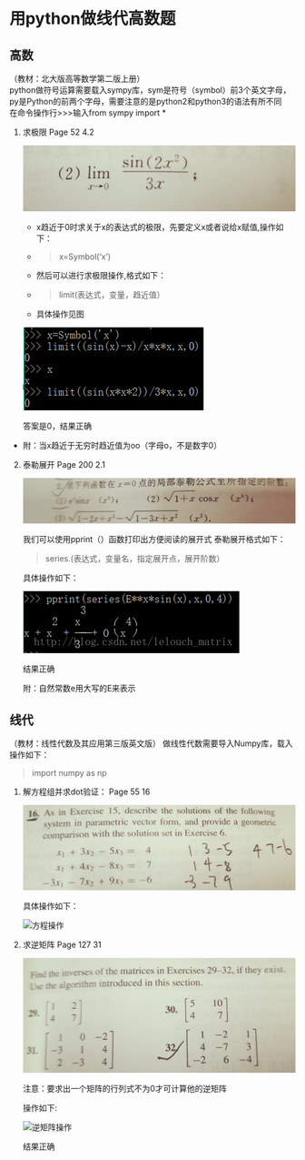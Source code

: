 用python做线代高数题
==

高数
--

（教材：北大版高等数学第二版上册）    
python做符号运算需要载入sympy库，sym是符号（symbol）前3个英文字母，py是Python的前两个字母，需要注意的是python2和python3的语法有所不同  
在命令操作行>>>输入from sympy import *    

1. 求极限   Page 52 4.2   

    ![极限](https://github.com/MuaJacky/swi-homework/raw/master/lab10/jixian.jpg)

    - x趋近于0时求关于x的表达式的极限，先要定义x或者说给x赋值,操作如下：
    - >x=Symbol(‘x’)
    - 然后可以进行求极限操作,格式如下：
    - >limit(表达式，变量，趋近值）
    - 具体操作见图 

    ![极限示意图](https://github.com/MuaJacky/swi-homework/raw/master/lab10/jixian1.jpg)  

    答案是0，结果正确
- 附：当x趋近于无穷时趋近值为oo（字母o，不是数字0）

2. 泰勒展开 Page 200 2.1   

    ![泰勒](https://github.com/MuaJacky/swi-homework/raw/master/lab10/taile.jpg)

    我们可以使用pprint（）函数打印出方便阅读的展开式
泰勒展开格式如下：

    >series.(表达式，变量名，指定展开点，展开阶数）   

    具体操作如下：   

    ![](https://github.com/MuaJacky/swi-homework/raw/master/lab10/taile1.jpg)

    结果正确   

    附：自然常数e用大写的E来表示   


线代
--
（教材：线性代数及其应用第三版英文版）
做线性代数需要导入Numpy库，载入操作如下： 
> import numpy as np

1. 解方程组并求dot验证： Page 55 16   

    ![方程](https://github.com/MuaJacky/swi-homework/raw/master/lab10/fangcheng.jpg)

    具体操作如下：

    ![方程操作](https://github.com/MuaJacky/swi-homework/raw/master/lab10/fangcheng1.jpg)


2. 求逆矩阵  Page 127 31

    ![逆矩阵](https://github.com/MuaJacky/swi-homework/raw/master/lab10/juzhen.jpg)

    注意：要求出一个矩阵的行列式不为0才可计算他的逆矩阵   

    操作如下:

    ![逆矩阵操作](https://github.com/MuaJacky/swi-homework/raw/master/lab10/juzhen1.jpg)

    结果正确
